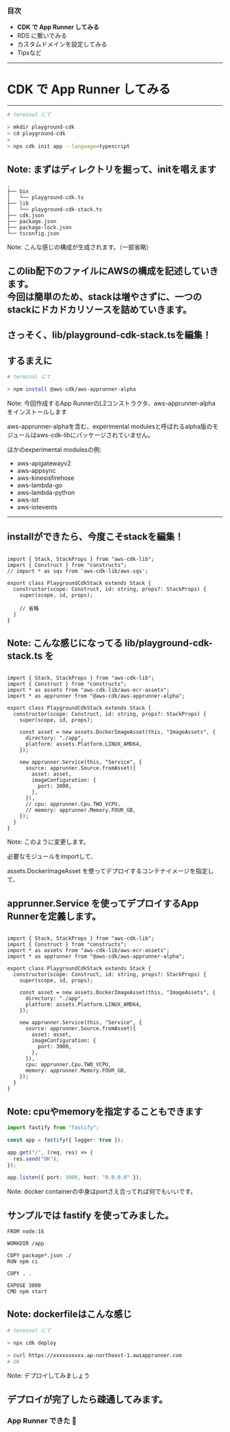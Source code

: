 ### 目次

- **CDK で App Runner してみる**
- RDS に繋いでみる
- カスタムドメインを設定してみる
- Tipsなど
---
# CDK で App Runner してみる
---
```bash
# terminal にて

> mkdir playground-cdk
> cd playground-cdk
> 
> npx cdk init app --language=typescript
```

Note: まずはディレクトリを掘って、initを唱えます
---
```text [|4-5]
.
├── bin
│   └── playground-cdk.ts
├── lib
│   └── playground-cdk-stack.ts
├── cdk.json
├── package.json
├── package-lock.json
└── tsconfig.json
```

Note:
こんな感じの構成が生成されます。（一部省略）

このlib配下のファイルにAWSの構成を記述していきます。  
今回は簡単のため、stackは増やさずに、一つのstackにドカドカリソースを詰めていきます。
---
さっそく、lib/playground-cdk-stack.tsを編集！
---
するまえに
---
```bash
# terminal にて

> npm install @aws-cdk/aws-apprunner-alpha
```
Note:
今回作成するApp RunnerのL2コンストラクタ、aws-apprunner-alpha をインストールします

aws-apprunner-alphaを含む、experimental modulesと呼ばれるalpha版のモジュールはaws-cdk-libにパッケージされていません。

ほかのexperimental modulesの例:

- aws-apigatewayv2
- aws-appsync
- aws-kinesisfirehose
- aws-lambda-go
- aws-lambda-python
- aws-iot
- aws-iotevents
---
installができたら、今度こそstackを編集！
---
<pre data-id="code-animation"><code data-line-numbers="" class="hljs" data-trim>
import { Stack, StackProps } from "aws-cdk-lib";
import { Construct } from "constructs";
// import * as sqs from 'aws-cdk-lib/aws-sqs';

export class PlaygroundCdkStack extends Stack {
  constructor(scope: Construct, id: string, props?: StackProps) {
    super(scope, id, props);

    // 省略
  }
}
</code></pre>
Note:
こんな感じになってる lib/playground-cdk-stack.ts を
---
<pre data-id="code-animation"><code data-line-numbers="|3-4|10-13|15-24" class="hljs" data-trim>
import { Stack, StackProps } from "aws-cdk-lib";
import { Construct } from "constructs";
import * as assets from "aws-cdk-lib/aws-ecr-assets";
import * as apprunner from "@aws-cdk/aws-apprunner-alpha";

export class PlaygroundCdkStack extends Stack {
  constructor(scope: Construct, id: string, props?: StackProps) {
    super(scope, id, props);

    const asset = new assets.DockerImageAsset(this, "ImageAssets", {
      directory: "./app",
      platform: assets.Platform.LINUX_AMD64,
    });

    new apprunner.Service(this, "Service", {
      source: apprunner.Source.fromAsset({
        asset: asset,
        imageConfiguration: {
          port: 3000,
        },
      }),
      // cpu: apprunner.Cpu.TWO_VCPU,
      // memory: apprunner.Memory.FOUR_GB,
    });
  }
}
</code></pre>
Note:
このように変更します。

必要なモジュールをimportして、

assets.DockerImageAsset を使ってデプロイするコンテナイメージを指定して、

apprunner.Service を使ってデプロイするApp Runnerを定義します。
---
<pre data-id="code-animation"><code data-line-numbers="15-24|22-23" class="hljs" data-trim>
import { Stack, StackProps } from "aws-cdk-lib";
import { Construct } from "constructs";
import * as assets from "aws-cdk-lib/aws-ecr-assets";
import * as apprunner from "@aws-cdk/aws-apprunner-alpha";

export class PlaygroundCdkStack extends Stack {
  constructor(scope: Construct, id: string, props?: StackProps) {
    super(scope, id, props);

    const asset = new assets.DockerImageAsset(this, "ImageAssets", {
      directory: "./app",
      platform: assets.Platform.LINUX_AMD64,
    });

    new apprunner.Service(this, "Service", {
      source: apprunner.Source.fromAsset({
        asset: asset,
        imageConfiguration: {
          port: 3000,
        },
      }),
      cpu: apprunner.Cpu.TWO_VCPU,
      memory: apprunner.Memory.FOUR_GB,
    });
  }
}
</code></pre>
Note:
cpuやmemoryを指定することもできます
---
```ts
import fastify from "fastify";

const app = fastify({ logger: true });

app.get("/", (req, res) => {
  res.send("OK");
});

app.listen({ port: 3000, host: "0.0.0.0" });
```
Note:
docker containerの中身はportさえ合ってれば何でもいいです。

サンプルでは fastify を使ってみました。
---
```docker
FROM node:16

WORKDIR /app

COPY package*.json ./
RUN npm ci

COPY . .

EXPOSE 3000
CMD npm start
```
Note:
dockerfileはこんな感じ
---
```bash
# terminal にて

> npx cdk deploy

> curl https://xxxxxxxxxx.ap-northeast-1.awsapprunner.com
# OK
```
Note:
デプロイしてみましょう

デプロイが完了したら疎通してみます。
---
### App Runner できた 🎉
